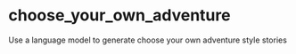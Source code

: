 # choose_your_own_adventure
Use a language model to generate choose your own adventure style stories
